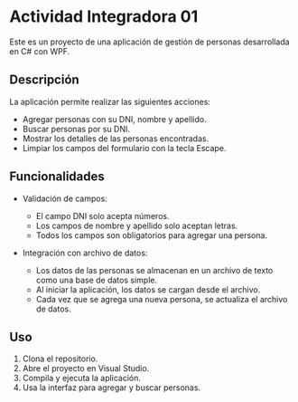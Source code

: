 # Actividad Integradora 01

Este es un proyecto de una aplicación de gestión de personas desarrollada en C# con WPF.

## Descripción

La aplicación permite realizar las siguientes acciones:

- Agregar personas con su DNI, nombre y apellido.
- Buscar personas por su DNI.
- Mostrar los detalles de las personas encontradas.
- Limpiar los campos del formulario con la tecla Escape.

## Funcionalidades

- Validación de campos:
  - El campo DNI solo acepta números.
  - Los campos de nombre y apellido solo aceptan letras.
  - Todos los campos son obligatorios para agregar una persona.

- Integración con archivo de datos:
  - Los datos de las personas se almacenan en un archivo de texto como una base de datos simple.
  - Al iniciar la aplicación, los datos se cargan desde el archivo.
  - Cada vez que se agrega una nueva persona, se actualiza el archivo de datos.

## Uso

1. Clona el repositorio.
2. Abre el proyecto en Visual Studio.
3. Compila y ejecuta la aplicación.
4. Usa la interfaz para agregar y buscar personas.

